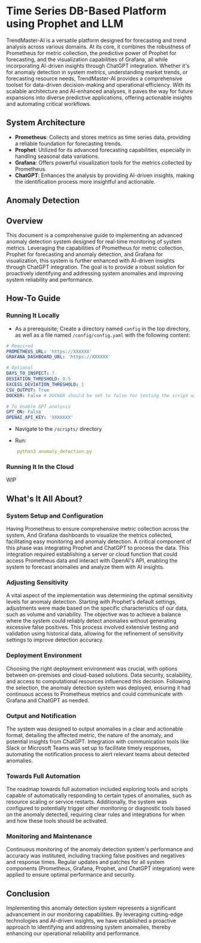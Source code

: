# Time Series DB-Based Platform using Prophet and LLM 

TrendMaster-AI is a versatile platform designed for forecasting and trend analysis across various domains. At its core, it combines the robustness of Prometheus for metric collection, the predictive power of Prophet for forecasting, and the visualization capabilities of Grafana, all while incorporating AI-driven insights through ChatGPT integration. Whether it's for anomaly detection in system metrics, understanding market trends, or forecasting resource needs, TrendMaster-AI provides a comprehensive toolset for data-driven decision-making and operational efficiency. With its scalable architecture and AI-enhanced analyses, it paves the way for future expansions into diverse predictive applications, offering actionable insights and automating critical workflows.

## System Architecture

- **Prometheus**: Collects and stores metrics as time series data, providing a reliable foundation for forecasting trends.
- **Prophet**: Utilized for its advanced forecasting capabilities, especially in handling seasonal data variations.
- **Grafana**: Offers powerful visualization tools for the metrics collected by Prometheus.
- **ChatGPT**: Enhances the analysis by providing AI-driven insights, making the identification process more insightful and actionable.

## Anomaly Detection

## Overview

This document is a comprehensive guide to implementing an advanced anomaly detection system designed for real-time monitoring of system metrics. Leveraging the capabilities of Prometheus for metric collection, Prophet for forecasting and anomaly detection, and Grafana for visualization, this system is further enhanced with AI-driven insights through ChatGPT integration. The goal is to provide a robust solution for proactively identifying and addressing system anomalies and improving system reliability and performance.

## How-To Guide

### Running It Locally

- As a prerequisite; Create a directory named `config` in the top directory, as well as a file named `/config/config.yaml` with the following content:
```yaml
# Required
PROMETHEUS_URL: 'https://XXXXXX'
GRAFANA_DASHBOARD_URL: 'https://XXXXXX'

# Optional
DAYS_TO_INSPECT: 7
DEVIATION_THRESHOLD: 0.5
EXCESS_DEVIATION_THRESHOLD: 1
CSV_OUTPUT: True
DOCKER: False # DOCKER should be set to false for testing the script without dockerizing the script

# To enable GPT analysis
GPT_ON: False
OPENAI_API_KEY: 'XXXXXXX'
```

- Navigate to the `/scripts/` directory

- Run:
```yaml
    python3 anomaly_detection.py
```
### Running It In the Cloud
WIP

## What's It All About?

### System Setup and Configuration

Having Prometheus to ensure comprehensive metric collection across the system, And Grafana dashboards to visualize the metrics collected, facilitating easy monitoring and anomaly detection. A critical component of this phase was integrating Prophet and ChatGPT to process the data. This integration required establishing a server or cloud function that could access Prometheus data and interact with OpenAI's API, enabling the system to forecast anomalies and analyze them with AI insights.

### Adjusting Sensitivity

A vital aspect of the implementation was determining the optimal sensitivity levels for anomaly detection. Starting with Prophet's default settings, adjustments were made based on the specific characteristics of our data, such as volume and variability. The objective was to achieve a balance where the system could reliably detect anomalies without generating excessive false positives. This process involved extensive testing and validation using historical data, allowing for the refinement of sensitivity settings to improve detection accuracy.

### Deployment Environment

Choosing the right deployment environment was crucial, with options between on-premises and cloud-based solutions. Data security, scalability, and access to computational resources influenced this decision. Following the selection, the anomaly detection system was deployed, ensuring it had continuous access to Prometheus metrics and could communicate with Grafana and ChatGPT as needed.

### Output and Notification

The system was designed to output anomalies in a clear and actionable format, detailing the affected metric, the nature of the anomaly, and potential insights from ChatGPT. Integration with communication tools like Slack or Microsoft Teams was set up to facilitate timely responses, automating the notification process to alert relevant teams about detected anomalies.

### Towards Full Automation

The roadmap towards full automation included exploring tools and scripts capable of automatically responding to certain types of anomalies, such as resource scaling or service restarts. Additionally, the system was configured to potentially trigger other monitoring or diagnostic tools based on the anomaly detected, requiring clear rules and integrations for when and how these tools should be activated.

### Monitoring and Maintenance

Continuous monitoring of the anomaly detection system's performance and accuracy was instituted, including tracking false positives and negatives and response times. Regular updates and patches for all system components (Prometheus, Grafana, Prophet, and ChatGPT integration) were applied to ensure optimal performance and security.

## Conclusion

Implementing this anomaly detection system represents a significant advancement in our monitoring capabilities. By leveraging cutting-edge technologies and AI-driven insights, we have established a proactive approach to identifying and addressing system anomalies, thereby enhancing our operational reliability and performance.

